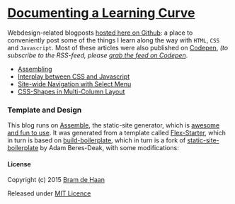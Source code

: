# [Documenting a Learning Curve](http://atelierbram.github.io/blog/)

Webdesign-related blogposts [hosted here on Github](http://atelierbram.github.io/blog/): a place to conveniently post some of the things I learn along the way with `HTML`, `CSS` and `Javascript`. Most of these articles were also published on [Codepen](http://codepen.io/atelierbram/blog), _(to subscribe to the RSS-feed, please [grab the feed on Codepen](http://codepen.io/atelierbram/blog/feed/)_.

- [Assembling](http://atelierbram.github.io/blog/assembling)
- [Interplay between CSS and Javascript](http://atelierbram.github.io/blog/interplay-css-javascript)
- [Site-wide Navigation with Select Menu](http://atelierbram.github.io/blog/select-menu-hashchange) 
- [CSS-Shapes in Multi-Column Layout](http://atelierbram.github.io/blog/css-shapes-in-multi-column-layout)

### Template and Design
This blog runs on [Assemble](http://assemble.io), the static-site generator, which is [awesome and fun to use](http://atelierbram.github.io/blog/assembling).
It was generated from a template called [Flex-Starter](http://github.com/atelierbram/flex-starter), which in turn is based on [build-boilerplate](https://github.com/atelierbram/build-boilerplate), which in turn is a fork of [static-site-boilerplate](https://github.com/bdadam/static-site-boilerplate) by Adam Beres-Deak, with some modifications:

#### License

Copyright (c) 2015 [Bram de Haan](http://atelierbramdehaan.nl)

Released under [MIT Licence](http://atelierbram.mit-license.org)
